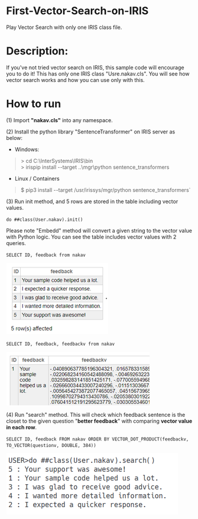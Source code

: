 # First-Vector-Search-on-IRIS
Play Vector Search with only one IRIS class file.

# Description:
If you've not tried vector search on IRIS, this sample code will encourage you to do it!
This has only one IRIS class "Usre.nakav.cls". You will see how vector search works and how you can use only with this.


# How to run

(1) Import **"nakav.cls"** into any namespace.

(2) Install the python library "SentenceTransformer" on IRIS server as below:

* Windows:
  
> \> cd C:\InterSystems\IRIS\bin\
> \> irispip install --target ..\mgr\python sentence_transformers

* Linux / Containers
  
> $ pip3 install --target /usr/irissys/mgr/python sentence_transformers`

(3) Run init method, and 5 rows are stored in the table including vector values.

`do ##class(User.nakav).init()`
 
Please note "Embedd" method will convert a given string to the vector value with Python logic. You can see the table includes vector values with 2 queries. 

`SELECT ID, feedback from nakav`

![Search result](https://github.com/Intersystems-jp/First-Vector-Search-on-IRIS/blob/main/table1a.png?raw=true)
  
`SELECT ID, feedback, feedbackv from nakav `

![Search result](https://github.com/Intersystems-jp/First-Vector-Search-on-IRIS/blob/main/table2a.png?raw=true)


(4) Run "search" method. This will check which feedback sentence is the closet to the given question "**better feedback**" with comparing **vector value in each row**.

`SELECT ID, feedback FROM nakav ORDER BY VECTOR_DOT_PRODUCT(feedbackv, TO_VECTOR(questionv, DOUBLE, 384)) `

![Search result](https://github.com/Intersystems-jp/First-Vector-Search-on-IRIS/blob/main/search.png?raw=true)
